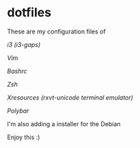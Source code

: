 # dotfiles
These are my configuration files of 

_i3 (i3-gaps)_

_Vim_

_Bashrc_

_Zsh_

_Xresources (rxvt-unicode terminal emulator)_

_Polybar_

I'm also adding a installer for the Debian

Enjoy this :)
